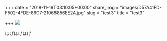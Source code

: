 +++
date = "2018-11-19T03:10:05+00:00"
share_img = "images/D57A41FD-F502-4FDE-86C7-21068856EE2A.jpg"
slug = "test3"
title = "test3"

+++
![](images/D57A41FD-F502-4FDE-86C7-21068856EE2A.jpg)

ほげほげほげ